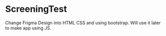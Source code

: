# ScreeningTest
Change Frigma Design into HTML CSS and using bootstrap. Will use it later to make app using JS.
